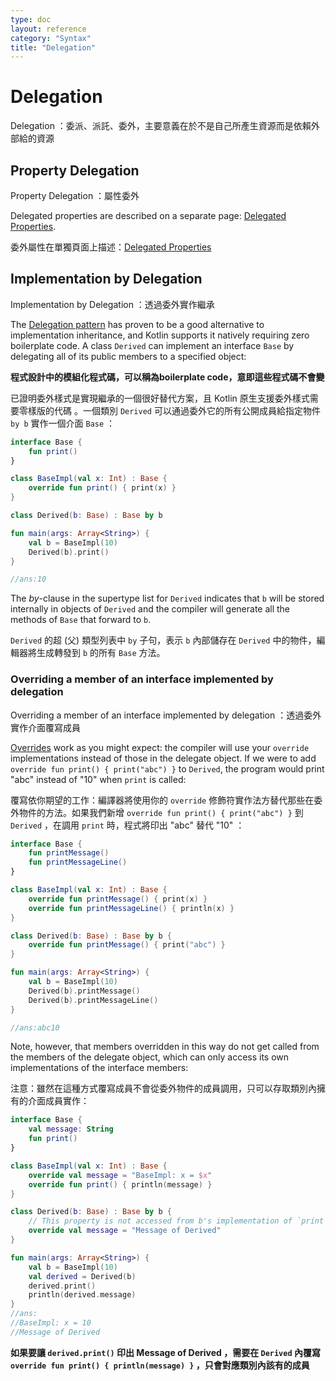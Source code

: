 ```yaml
---
type: doc
layout: reference
category: "Syntax"
title: "Delegation"
---
```


# Delegation

Delegation ：委派、派託、委外，主要意義在於不是自己所產生資源而是依賴外部給的資源

## Property Delegation

Property Delegation ：屬性委外

Delegated properties are described on a separate page: [Delegated Properties](delegated-properties.md).

委外屬性在單獨頁面上描述：[Delegated Properties](delegated-properties.md)

## Implementation by Delegation

Implementation by Delegation ：透過委外實作繼承

The [Delegation pattern](https://en.wikipedia.org/wiki/Delegation_pattern) has proven to be a good alternative to implementation inheritance, and Kotlin supports it natively requiring zero boilerplate code. A class `Derived` can implement an interface `Base` by delegating all of its public members to a specified object:

**程式設計中的模組化程式碼，可以稱為boilerplate code，意即這些程式碼不會變**

已證明委外樣式是實現繼承的一個很好替代方案，且 Kotlin 原生支援委外樣式需要零樣版的代碼 。一個類別 `Derived` 可以通過委外它的所有公開成員給指定物件 `by b` 實作一個介面 `Base` ：


``` kotlin
interface Base {
    fun print()
}

class BaseImpl(val x: Int) : Base {
    override fun print() { print(x) }
}

class Derived(b: Base) : Base by b

fun main(args: Array<String>) {
    val b = BaseImpl(10)
    Derived(b).print()
}

//ans:10
```

The *by*-clause in the supertype list for `Derived` indicates that `b` will be stored internally in objects 
of `Derived` and the compiler will generate all the methods of `Base` that forward to `b`.

`Derived` 的超 (父) 類型列表中 `by` 子句，表示 `b` 內部儲存在 `Derived` 中的物件，編輯器將生成轉發到 `b` 的所有 `Base` 方法。

### Overriding a member of an interface implemented by delegation 

Overriding a member of an interface implemented by delegation  ：透過委外實作介面覆寫成員

[Overrides](classes.md#overriding-methods) work as you might expect: the compiler will use your `override` implementations instead of those in the delegate object. If we were to add `override fun print() { print("abc") }` to `Derived`, the program would print "abc" instead of "10" when `print` is called:

覆寫依你期望的工作：編譯器將使用你的 `override` 修飾符實作法方替代那些在委外物件的方法。如果我們新增 `override fun print() { print("abc") }` 到 `Derived` ，在調用 `print` 時，程式將印出 "abc" 替代 "10" ：


``` kotlin
interface Base {
    fun printMessage()
    fun printMessageLine()
}

class BaseImpl(val x: Int) : Base {
    override fun printMessage() { print(x) }
    override fun printMessageLine() { println(x) }
}

class Derived(b: Base) : Base by b {
    override fun printMessage() { print("abc") }
}

fun main(args: Array<String>) {
    val b = BaseImpl(10)
    Derived(b).printMessage()
    Derived(b).printMessageLine()
}

//ans:abc10
```

Note, however, that members overridden in this way do not get called from the members of the delegate object, which can only access its own implementations of the interface members:

注意：雖然在這種方式覆寫成員不會從委外物件的成員調用，只可以存取類別內擁有的介面成員實作：


``` kotlin
interface Base {
    val message: String
    fun print()
}

class BaseImpl(val x: Int) : Base {
    override val message = "BaseImpl: x = $x"
    override fun print() { println(message) }
}

class Derived(b: Base) : Base by b {
    // This property is not accessed from b's implementation of `print`
    override val message = "Message of Derived"
}

fun main(args: Array<String>) {
    val b = BaseImpl(10)
    val derived = Derived(b)
    derived.print()
    println(derived.message)
}
//ans:
//BaseImpl: x = 10
//Message of Derived
```

**如果要讓  `derived.print()` 印出 Message of Derived ，需要在  `Derived` 內覆寫 `override fun print() { println(message) }` ，只會對應類別內該有的成員**
